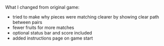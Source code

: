 What I changed from original game:
 - tried to make why pieces were matching clearer by showing clear path between pairs
 - fewer fruits for more matches
 - optional status bar and score included
 - added instructions page on game start
